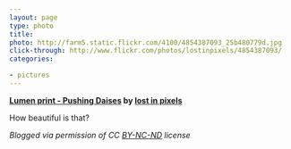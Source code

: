 ```yaml
---
layout: page
type: photo
title: 
photo: http://farm5.static.flickr.com/4100/4854387093_25b480779d.jpg
click-through: http://www.flickr.com/photos/lostinpixels/4854387093/
categories: 

- pictures
---
```

**[Lumen print - Pushing Daises](http://www.flickr.com/photos/lostinpixels/4854387093/) by [lost in pixels](http://www.flickr.com/photos/lostinpixels/)**

How beautiful is that?

_Blogged via permission of CC [BY-NC-ND](http://creativecommons.org/licenses/by-nc-nd/2.0/) license_
